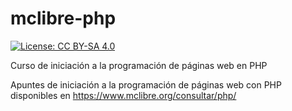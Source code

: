 # mclibre-php

[![License: CC BY-SA 4.0](https://img.shields.io/badge/License-CC%20BY--SA%204.0-lightgrey.svg)](https://creativecommons.org/licenses/by-sa/4.0/deed.es_ES)

Curso de iniciación a la programación de páginas web en PHP

Apuntes de iniciación a la programación de páginas web con PHP
disponibles en https://www.mclibre.org/consultar/php/
